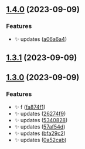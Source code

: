 

## [1.4.0](https://github.com/PoulaHelmy/ng-picathu/compare/1.3.1...1.4.0) (2023-09-09)


### Features

* :sparkles: updates ([a06a6a4](https://github.com/PoulaHelmy/ng-picathu/commit/a06a6a48d95e01d2c671a53ed08a95955c2b4635))

## [1.3.1](https://github.com/PoulaHelmy/ng-picathu/compare/1.3.0...1.3.1) (2023-09-09)

## [1.3.0](https://github.com/PoulaHelmy/ng-picathu/compare/1.1.0...1.3.0) (2023-09-09)


### Features

* :sparkles: f ([fa874f1](https://github.com/PoulaHelmy/ng-picathu/commit/fa874f13163f75d7ecfeb9bd1d06b5d2ac062a12))
* :sparkles: updates ([26274f9](https://github.com/PoulaHelmy/ng-picathu/commit/26274f9f706d2da4c88855bc07f3bf3ceaa75016))
* :sparkles: updates ([5340828](https://github.com/PoulaHelmy/ng-picathu/commit/53408285db54883476254f748abc7286c002cb5a))
* :sparkles: updates ([57af54d](https://github.com/PoulaHelmy/ng-picathu/commit/57af54d7fdced1205813b3e866f9c8e0322aead7))
* :sparkles: updates ([bfa29c2](https://github.com/PoulaHelmy/ng-picathu/commit/bfa29c2cfc5aade51a7ddfd02ee57aacaf9cf173))
* :sparkles: updates ([0a52cab](https://github.com/PoulaHelmy/ng-picathu/commit/0a52cabaa7223335c0bce47001b4dfbc2c1baab3))